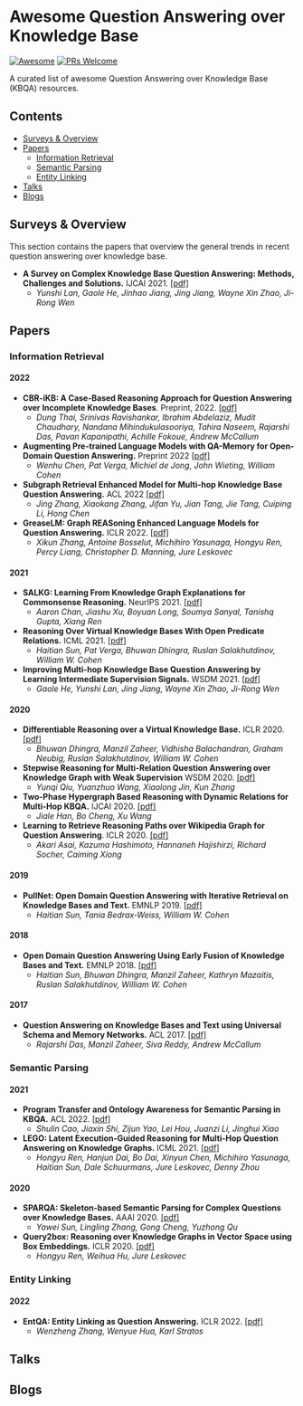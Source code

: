 # Awesome Question Answering over Knowledge Base

[![Awesome](https://awesome.re/badge.svg)](https://awesome.re)
[![PRs Welcome](https://img.shields.io/badge/PRs-welcome-brightgreen.svg?style=flat-square)](http://makeapullrequest.com)

A curated list of awesome Question Answering over Knowledge Base (KBQA) resources.

## Contents
  
  - [Surveys & Overview](#surveys--overview)
  - [Papers](#papers)
    - [Information Retrieval](#information-retrieval)
    - [Semantic Parsing](#semantic-parsing)
    - [Entity Linking](#entity-linking)
  - [Talks](#talks)
  - [Blogs](#blogs)

## Surveys & Overview

This section contains the papers that overview the general trends in recent question answering over knowledge base.

- **A Survey on Complex Knowledge Base Question Answering: Methods, Challenges and Solutions.** IJCAI 2021. [[pdf]](https://www.ijcai.org/proceedings/2021/0611.pdf)
  - *Yunshi Lan, Gaole He, Jinhao Jiang, Jing Jiang, Wayne Xin Zhao, Ji-Rong Wen*

## Papers

### Information Retrieval

#### 2022

- **CBR-iKB: A Case-Based Reasoning Approach for Question Answering over Incomplete Knowledge Bases**. Preprint, 2022. [[pdf]](https://arxiv.org/abs/2204.08554)
  - *Dung Thai, Srinivas Ravishankar, Ibrahim Abdelaziz, Mudit Chaudhary, Nandana Mihindukulasooriya, Tahira Naseem, Rajarshi Das, Pavan Kapanipathi, Achille Fokoue, Andrew McCallum*
- **Augmenting Pre-trained Language Models with QA-Memory for Open-Domain Question Answering.** Preprint 2022 [[pdf]](https://arxiv.org/abs/2204.04581)
  - *Wenhu Chen, Pat Verga, Michiel de Jong, John Wieting, William Cohen*
- **Subgraph Retrieval Enhanced Model for Multi-hop Knowledge Base Question Answering.** ACL 2022 [[pdf]](https://arxiv.org/abs/2202.13296)
  - *Jing Zhang, Xiaokang Zhang, Jifan Yu, Jian Tang, Jie Tang, Cuiping Li, Hong Chen*
- **GreaseLM: Graph REASoning Enhanced Language Models for Question Answering.** ICLR 2022. [[pdf]](https://arxiv.org/pdf/2201.08860.pdf)
  - *Xikun Zhang, Antoine Bosselut, Michihiro Yasunaga, Hongyu Ren, Percy Liang, Christopher D. Manning, Jure Leskovec*

#### 2021

- **SALKG: Learning From Knowledge Graph Explanations for Commonsense Reasoning.** NeurIPS 2021. [[pdf]](https://arxiv.org/pdf/2104.08793.pdf)
  - *Aaron Chan, Jiashu Xu, Boyuan Long, Soumya Sanyal, Tanishq Gupta, Xiang Ren*
- **Reasoning Over Virtual Knowledge Bases With Open Predicate Relations.** ICML 2021. [[pdf]](https://arxiv.org/abs/2102.07043)
  - *Haitian Sun, Pat Verga, Bhuwan Dhingra, Ruslan Salakhutdinov, William W. Cohen*
- **Improving Multi-hop Knowledge Base Question Answering by Learning Intermediate Supervision Signals.** WSDM 2021. [[pdf]](https://arxiv.org/pdf/2101.03737.pdf)
  - *Gaole He, Yunshi Lan, Jing Jiang, Wayne Xin Zhao, Ji-Rong Wen*

#### 2020

- **Differentiable Reasoning over a Virtual Knowledge Base.** ICLR 2020. [[pdf]](https://arxiv.org/abs/2002.10640)
  - *Bhuwan Dhingra, Manzil Zaheer, Vidhisha Balachandran, Graham Neubig, Ruslan Salakhutdinov, William W. Cohen*
- **Stepwise Reasoning for Multi-Relation Question Answering over Knowledge Graph with Weak Supervision** WSDM 2020. [[pdf]](https://dl.acm.org/doi/10.1145/3336191.3371812)
  - *Yunqi Qiu, Yuanzhuo Wang, Xiaolong Jin, Kun Zhang*
- **Two-Phase Hypergraph Based Reasoning with Dynamic Relations for Multi-Hop KBQA.** IJCAI 2020. [[pdf]](https://www.ijcai.org/Proceedings/2020/0500.pdf)
  - *Jiale Han, Bo Cheng, Xu Wang*
- **Learning to Retrieve Reasoning Paths over Wikipedia Graph for Question Answering**. ICLR 2020. [[pdf]](https://arxiv.org/abs/1911.10470)
  - *Akari Asai, Kazuma Hashimoto, Hannaneh Hajishirzi, Richard Socher, Caiming Xiong*

#### 2019

- **PullNet: Open Domain Question Answering with Iterative Retrieval on Knowledge Bases and Text.** EMNLP 2019. [[pdf]](https://arxiv.org/abs/1904.09537)
  - *Haitian Sun, Tania Bedrax-Weiss, William W. Cohen*

#### 2018
- **Open Domain Question Answering Using Early Fusion of Knowledge Bases and Text.** EMNLP 2018. [[pdf]](https://arxiv.org/abs/1809.00782)
  - *Haitian Sun, Bhuwan Dhingra, Manzil Zaheer, Kathryn Mazaitis, Ruslan Salakhutdinov, William W. Cohen*

#### 2017
- **Question Answering on Knowledge Bases and Text using Universal Schema and Memory Networks.** ACL 2017. [[pdf]](https://arxiv.org/abs/1704.08384)
  - *Rajarshi Das, Manzil Zaheer, Siva Reddy, Andrew McCallum*

### Semantic Parsing

#### 2021

- **Program Transfer and Ontology Awareness for Semantic Parsing in KBQA.** ACL 2022. [[pdf]](https://arxiv.org/abs/2110.05743)
  - *Shulin Cao, Jiaxin Shi, Zijun Yao, Lei Hou, Juanzi Li, Jinghui Xiao*
- **LEGO: Latent Execution-Guided Reasoning for Multi-Hop Question Answering on Knowledge Graphs.** ICML 2021. [[pdf]](http://proceedings.mlr.press/v139/ren21a/ren21a.pdf)
  - *Hongyu Ren, Hanjun Dai, Bo Dai, Xinyun Chen, Michihiro Yasunaga, Haitian Sun, Dale Schuurmans, Jure Leskovec, Denny Zhou*

#### 2020

- **SPARQA: Skeleton-based Semantic Parsing for Complex Questions over Knowledge Bases.** AAAI 2020. [[pdf]](https://arxiv.org/pdf/2003.13956.pdf)
  - *Yawei Sun, Lingling Zhang, Gong Cheng, Yuzhong Qu*
- **Query2box: Reasoning over Knowledge Graphs in Vector Space using Box Embeddings.** ICLR 2020. [[pdf]](https://arxiv.org/abs/2002.05969)
  - *Hongyu Ren, Weihua Hu, Jure Leskovec*

### Entity Linking

#### 2022

- **EntQA: Entity Linking as Question Answering.** ICLR 2022. [[pdf]](https://openreview.net/forum?id=US2rTP5nm_)
  - *Wenzheng Zhang, Wenyue Hua, Karl Stratos*

## Talks

## Blogs
